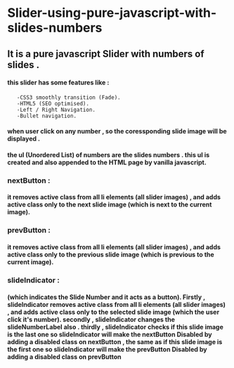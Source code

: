 # Slider-using-pure-javascript-with-slides-numbers
## It is a pure javascript Slider with numbers of slides . 
#### this slider has some features like :
       -CSS3 smoothly transition (Fade).
       -HTML5 (SEO optimised).
       -Left / Right Navigation.
       -Bullet navigation.
#### when user click on any number , so the coressponding slide image will be displayed .
#### the ul (Unordered List) of numbers are the slides numbers . this ul is created and also appended to the HTML page by vanilla javascript.


### nextButton :
#### it removes active class from all li elements (all slider images) , and adds active class only to the next slide image (which is next to the current image).
### prevButton :
#### it removes active class from all li elements (all slider images) , and adds active class only to the previous slide image (which is previous to the current image).
### slideIndicator :
#### (which indicates the Slide Number and it acts as a button). Firstly , slideIndicator removes active class from all li elements (all slider images) , and adds active class only to the selected slide image (which the user click it's number). secondly , slideIndicator changes the slideNumberLabel also . thirdly , slideIndicator checks if this slide image is the last one so slideIndicator will make the nextButton Disabled by adding a disabled class on nextButton , the same as if this slide image is the first one so slideIndicator will make the prevButton Disabled by adding a disabled class on prevButton

